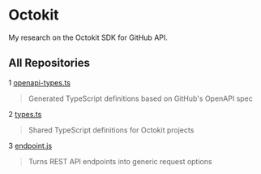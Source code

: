 # Octokit

My research on the Octokit SDK for GitHub API.

## All Repositories

1 [openapi-types.ts](https://github.com/octokit/openapi-types.ts)

> Generated TypeScript definitions based on GitHub's OpenAPI spec

2 [types.ts](https://github.com/octokit/types.ts)

> Shared TypeScript definitions for Octokit projects

3 [endpoint.js](https://github.com/octokit/endpoint.js)

> Turns REST API endpoints into generic request options
